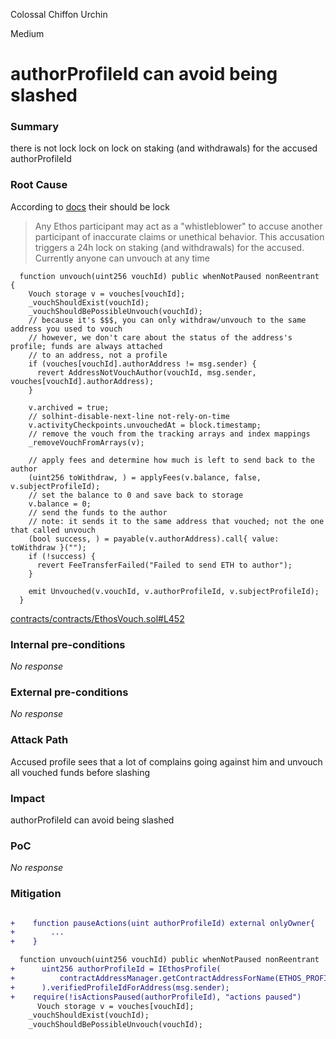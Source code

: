Colossal Chiffon Urchin

Medium

# authorProfileId can avoid being slashed

### Summary

there is not lock lock on lock on staking (and withdrawals) for the accused authorProfileId 

### Root Cause

According to [docs](https://whitepaper.ethos.network/ethos-mechanisms/slash) their should be lock
> Any Ethos participant may act as a "whistleblower" to accuse another participant of inaccurate claims or unethical behavior. This accusation triggers a 24h lock on staking (and withdrawals) for the accused. 
Currently anyone can unvouch at any time
```solidity
  function unvouch(uint256 vouchId) public whenNotPaused nonReentrant {
    Vouch storage v = vouches[vouchId];
    _vouchShouldExist(vouchId);
    _vouchShouldBePossibleUnvouch(vouchId);
    // because it's $$$, you can only withdraw/unvouch to the same address you used to vouch
    // however, we don't care about the status of the address's profile; funds are always attached
    // to an address, not a profile
    if (vouches[vouchId].authorAddress != msg.sender) {
      revert AddressNotVouchAuthor(vouchId, msg.sender, vouches[vouchId].authorAddress);
    }

    v.archived = true;
    // solhint-disable-next-line not-rely-on-time
    v.activityCheckpoints.unvouchedAt = block.timestamp;
    // remove the vouch from the tracking arrays and index mappings
    _removeVouchFromArrays(v);

    // apply fees and determine how much is left to send back to the author
    (uint256 toWithdraw, ) = applyFees(v.balance, false, v.subjectProfileId);
    // set the balance to 0 and save back to storage
    v.balance = 0;
    // send the funds to the author
    // note: it sends it to the same address that vouched; not the one that called unvouch
    (bool success, ) = payable(v.authorAddress).call{ value: toWithdraw }("");
    if (!success) {
      revert FeeTransferFailed("Failed to send ETH to author");
    }

    emit Unvouched(v.vouchId, v.authorProfileId, v.subjectProfileId);
  }
```
[contracts/contracts/EthosVouch.sol#L452](https://github.com/sherlock-audit/2024-11-ethos-network-ii/blob/main/ethos/packages/contracts/contracts/EthosVouch.sol#L452)
### Internal pre-conditions

_No response_

### External pre-conditions

_No response_

### Attack Path

Accused profile sees that a lot of complains going against him and unvouch all vouched funds before slashing

### Impact

authorProfileId can avoid being slashed

### PoC

_No response_

### Mitigation

```diff

+    function pauseActions(uint authorProfileId) external onlyOwner{
+        ...
+    }

  function unvouch(uint256 vouchId) public whenNotPaused nonReentrant  {
+      uint256 authorProfileId = IEthosProfile(
+          contractAddressManager.getContractAddressForName(ETHOS_PROFILE)
+      ).verifiedProfileIdForAddress(msg.sender);
+    require(!isActionsPaused(authorProfileId), "actions paused")
      Vouch storage v = vouches[vouchId];
    _vouchShouldExist(vouchId);
    _vouchShouldBePossibleUnvouch(vouchId);

```
